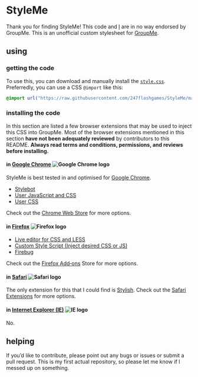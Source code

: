 # StyleMe
Thank you for finding Style&#xfeff;Me! This code and [I](https://github.com/247flashgames) are in no way endorsed by Group&#xfeff;Me. This is an unofficial custom stylesheet for [Group&#xfeff;Me](https://groupme.com).
## using
### getting the code
To use this, you can download and manually install the [`style.css`](/style.css). Preferredly, you can use a CSS `@import` like this:
```css
@import url("https://raw.githubusercontent.com/247flashgames/StyleMe/master/style.css");
```
### installing the code
In this section are listed a few browser extensions that may be used to inject this CSS into Group&#xfeff;Me. Most of the browser extensions mentioned in this section **have not been adequately reviewed** by contributors to this READ&#xfeff;ME. **Always read terms and conditions, permissions, and reviews before installing.**
#### in [Google Chrome](https://www.google.com/chrome) ![Google Chrome logo](https://upload.wikimedia.org/wikipedia/commons/thumb/a/a5/Google_Chrome_icon_%28September_2014%29.svg/16px-Google_Chrome_icon_%28September_2014%29.svg.png)
Style&#xfeff;Me is best tested in and optimised for [Google Chrome](https://www.google.com/chrome).
* [Stylebot](https://chrome.google.com/webstore/detail/stylebot/oiaejidbmkiecgbjeifoejpgmdaleoha)
* [User JavaScript and CSS](https://chrome.google.com/webstore/detail/user-javascript-and-css/nbhcbdghjpllgmfilhnhkllmkecfmpld)
* [User CSS](https://chrome.google.com/webstore/detail/user-css/okpjlejfhacmgjkmknjhadmkdbcldfcb)

Check out the [Chrome Web Store](https://chrome.google.com/webstore/search/CSS?_category=extensions) for more options.
#### in [Firefox](https://www.mozilla.org/en-US/firefox/) ![Firefox logo](https://upload.wikimedia.org/wikipedia/commons/thumb/6/67/Firefox_Logo%2C_2017.svg/16px-Firefox_Logo%2C_2017.svg.png)
* [Live editor for CSS and LESS](https://addons.mozilla.org/en-US/firefox/addon/live-editor-for-css-and-less/)
* [Custom Style Script (Inject desired CSS or JS)](https://addons.mozilla.org/en-US/firefox/addon/custom-style-script/)
* [Firebug](https://addons.mozilla.org/en-US/firefox/addon/firebug/)

Check out the [Firefox Add&dash;ons](https://addons.mozilla.org/en-US/firefox/search/?q=CSS&type=extension) Store for more options.
#### in [Safari](https://www.apple.com/safari/) ![Safari logo](https://upload.wikimedia.org/wikipedia/en/thumb/6/61/Apple_Safari.png/16px-Apple_Safari.png)
The only extension for this that I could find is [Stylish](https://safari-extensions.apple.com/details/?id=com.sobolev.stylish-5555L95H45). Check out the [Safari Extensions](https://safari-extensions.apple.com/?q=CSS) for more options.
#### in [Internet Explorer (IE)](https://microsoft.com/ie) ![IE logo](https://upload.wikimedia.org/wikipedia/commons/thumb/1/18/Internet_Explorer_10%2B11_logo.svg/16px-Internet_Explorer_10%2B11_logo.svg.png)
No.
## helping
If you’d like to contribute, please point out any bugs or issues or submit a pull request. This is my first actual repository, so please let me know if I messed up on something.

